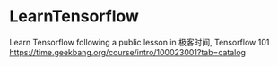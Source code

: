 # LearnTensorflow
Learn Tensorflow following a public lesson in 极客时间, Tensorflow 101
https://time.geekbang.org/course/intro/100023001?tab=catalog
